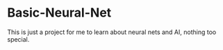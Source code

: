 # Basic-Neural-Net
 This is just a project for me to learn about neural nets and AI, nothing too special.
